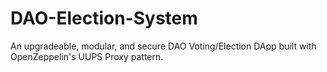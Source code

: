 # DAO-Election-System
An upgradeable, modular, and secure DAO Voting/Election DApp built with OpenZeppelin's UUPS Proxy pattern.

